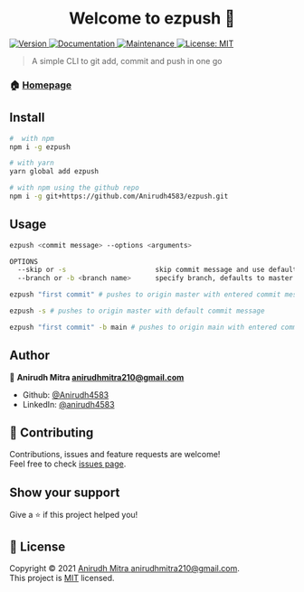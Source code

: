 <h1 align="center">Welcome to ezpush 👋</h1>
<p>
  <a href="https://www.npmjs.com/package/ezpush" target="_blank">
    <img alt="Version" src="https://img.shields.io/npm/v/ezpush.svg">
  </a>
  <a href="https://github.com/Anirudh4583/ezpush#readme" target="_blank">
    <img alt="Documentation" src="https://img.shields.io/badge/documentation-yes-brightgreen.svg" />
  </a>
  <a href="https://github.com/Anirudh4583/ezpush/graphs/commit-activity" target="_blank">
    <img alt="Maintenance" src="https://img.shields.io/badge/Maintained%3F-yes-green.svg" />
  </a>
  <a href="https://github.com/Anirudh4583/ezpush/blob/master/LICENSE" target="_blank">
    <img alt="License: MIT" src="https://img.shields.io/github/license/Anirudh4583/ezpush" />
  </a>
</p>

> A simple CLI to git add, commit and push in one go

### 🏠 [Homepage](https://github.com/Anirudh4583/ezpush#readme)

## Install

```sh
#  with npm
npm i -g ezpush

# with yarn
yarn global add ezpush

# with npm using the github repo
npm i -g git+https://github.com/Anirudh4583/ezpush.git
```

## Usage

```sh
ezpush <commit message> --options <arguments>

OPTIONS
  --skip or -s                      skip commit message and use default
  --branch or -b <branch name>      specify branch, defaults to master
```

```sh
ezpush "first commit" # pushes to origin master with entered commit message

ezpush -s # pushes to origin master with default commit message

ezpush "first commit" -b main # pushes to origin main with entered commit message

```

## Author

👤 **Anirudh Mitra <anirudhmitra210@gmail.com>**

- Github: [@Anirudh4583](https://github.com/Anirudh4583)
- LinkedIn: [@anirudh4583](https://linkedin.com/in/anirudh4583)

## 🤝 Contributing

Contributions, issues and feature requests are welcome!<br />Feel free to check [issues page](https://github.com/Anirudh4583/ezpush/issues).

## Show your support

Give a ⭐️ if this project helped you!

## 📝 License

Copyright © 2021 [Anirudh Mitra <anirudhmitra210@gmail.com>](https://github.com/Anirudh4583).<br />
This project is [MIT](https://github.com/Anirudh4583/ezpush/blob/master/LICENSE) licensed.
